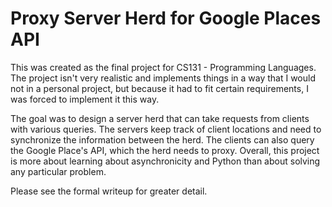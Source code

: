 # Proxy Server Herd for Google Places API
This was created as the final project for CS131 - Programming Languages. The project isn't very realistic and implements things in a way that I would not in a personal project, but because it had to fit certain requirements, I was forced to implement it this way.

The goal was to design a server herd that can take requests from clients with various queries. The servers keep track of client locations and need to synchronize the information between the herd. The clients can also query the Google Place's API, which the herd needs to proxy. Overall, this project is more about learning about asynchronicity and Python than about solving any particular problem.

Please see the formal writeup for greater detail.
